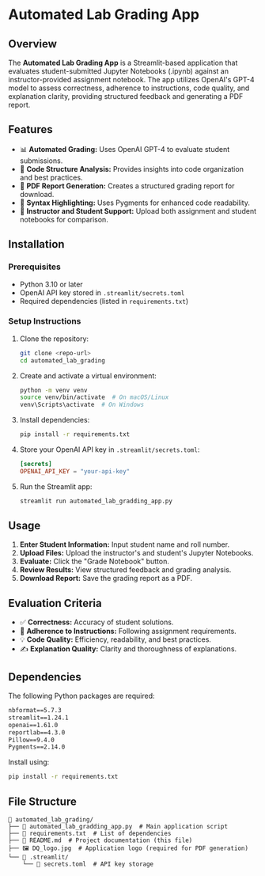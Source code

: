# Automated Lab Grading App

## Overview
The **Automated Lab Grading App** is a Streamlit-based application that evaluates student-submitted Jupyter Notebooks (.ipynb) against an instructor-provided assignment notebook. The app utilizes OpenAI's GPT-4 model to assess correctness, adherence to instructions, code quality, and explanation clarity, providing structured feedback and generating a PDF report.

## Features
- 📊 **Automated Grading:** Uses OpenAI GPT-4 to evaluate student submissions.
- 📝 **Code Structure Analysis:** Provides insights into code organization and best practices.
- 📄 **PDF Report Generation:** Creates a structured grading report for download.
- 🎨 **Syntax Highlighting:** Uses Pygments for enhanced code readability.
- 🎯 **Instructor and Student Support:** Upload both assignment and student notebooks for comparison.

## Installation
### Prerequisites
- Python 3.10 or later
- OpenAI API key stored in `.streamlit/secrets.toml`
- Required dependencies (listed in `requirements.txt`)

### Setup Instructions
1. Clone the repository:
   ```sh
   git clone <repo-url>
   cd automated_lab_grading
   ```
2. Create and activate a virtual environment:
   ```sh
   python -m venv venv
   source venv/bin/activate  # On macOS/Linux
   venv\Scripts\activate  # On Windows
   ```
3. Install dependencies:
   ```sh
   pip install -r requirements.txt
   ```
4. Store your OpenAI API key in `.streamlit/secrets.toml`:
   ```toml
   [secrets]
   OPENAI_API_KEY = "your-api-key"
   ```
5. Run the Streamlit app:
   ```sh
   streamlit run automated_lab_gradding_app.py
   ```

## Usage
1. **Enter Student Information:** Input student name and roll number.
2. **Upload Files:** Upload the instructor's and student's Jupyter Notebooks.
3. **Evaluate:** Click the "Grade Notebook" button.
4. **Review Results:** View structured feedback and grading analysis.
5. **Download Report:** Save the grading report as a PDF.

## Evaluation Criteria
- ✅ **Correctness:** Accuracy of student solutions.
- 📜 **Adherence to Instructions:** Following assignment requirements.
- 💡 **Code Quality:** Efficiency, readability, and best practices.
- ✍️ **Explanation Quality:** Clarity and thoroughness of explanations.

## Dependencies
The following Python packages are required:
```txt
nbformat==5.7.3
streamlit==1.24.1
openai==1.61.0
reportlab==4.3.0
Pillow==9.4.0
Pygments==2.14.0
```
Install using:
```sh
pip install -r requirements.txt
```

## File Structure
```
📁 automated_lab_grading/
├── 📄 automated_lab_gradding_app.py  # Main application script
├── 📄 requirements.txt  # List of dependencies
├── 📄 README.md  # Project documentation (this file)
├── 🖼️ DQ_logo.jpg  # Application logo (required for PDF generation)
└── 📁 .streamlit/
    └── 📄 secrets.toml  # API key storage
```
